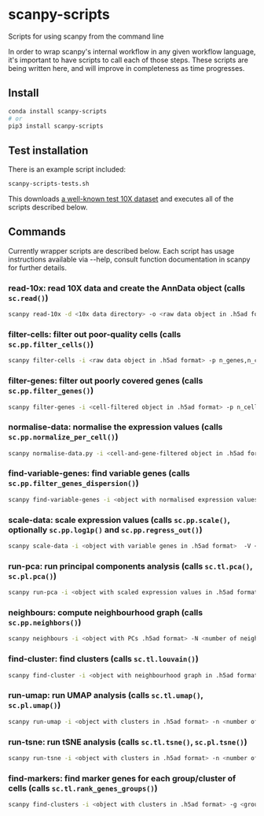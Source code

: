 # scanpy-scripts
Scripts for using scanpy from the command line

In order to wrap scanpy's internal workflow in any given workflow language, it's important to have scripts to call each of those steps. These scripts are being written here, and will improve in completeness as time progresses. 

## Install

```bash
conda install scanpy-scripts
# or
pip3 install scanpy-scripts
```

## Test installation

There is an example script included:

```bash
scanpy-scripts-tests.sh
```

This downloads [a well-known test 10X dataset]('https://s3-us-west-2.amazonaws.com/10x.files/samples/cell/pbmc3k/pbmc3k_filtered_gene_bc_matrices.tar.gz) and executes all of the scripts described below.

## Commands

Currently wrapper scripts are described below. Each script has usage instructions available via --help, consult function documentation in scanpy for further details.

### read-10x: read 10X data and create the AnnData object (calls `sc.read()`)

```bash
scanpy read-10x -d <10x data directory> -o <raw data object in .h5ad format>
```

### filter-cells: filter out poor-quality cells (calls `sc.pp.filter_cells()`)

```bash
scanpy filter-cells -i <raw data object in .h5ad format> -p n_genes,n_counts -l <min_genes>,<min_counts> -o <cell-filtered object in .h5ad format>
``` 

### filter-genes: filter out poorly covered genes (calls `sc.pp.filter_genes()`)

```bash
scanpy filter-genes -i <cell-filtered object in .h5ad format> -p n_cells,n_counts -l <min_celss>,<min_counts> -o <cell-and-gene-filtered object in .h5ad format>
``` 

### normalise-data: normalise the expression values (calls `sc.pp.normalize_per_cell()`)

```bash
scanpy normalise-data.py -i <cell-and-gene-filtered object in .h5ad format> -s <scale_factor> -o <object with normalised expression values in .h5ad format> [--save-raw]
```

### find-variable-genes: find variable genes (calls `sc.pp.filter_genes_dispersion()`)

```bash
scanpy find-variable-genes -i <object with normalised expression values in .h5ad format> --flavor <method to normalise dispersion> -p mean,disp -l <min_mean>,<min_disp> -j <high_mean>,<high_disp> -b <n bins> -n <n top genes> -o <object with variable genes in .h5ad format>
```

### scale-data: scale expression values (calls `sc.pp.scale()`, optionally `sc.pp.log1p()` and `sc.pp.regress_out()`)

```bash
scanpy scale-data -i <object with variable genes in .h5ad format>  -V <variables to regress> -x <scale max> -o <object with scaled expression values in .h5ad format>
```

### run-pca: run principal components analysis (calls `sc.tl.pca()`, `sc.pl.pca()`)

```bash
scanpy run-pca -i <object with scaled expression values in .h5ad format> -n <number of pcs to compute> -o <output object with PCs in .h5ad format> --output-embeddings-file <pca embedding in csv format> -output-loadings-file <pca loadings file in csv format> --output-stdev-file <pca stdev file in text format> --output-var-ratio-file <pca proportion of explained variance file in text format> -P <PCA plot file> --color <variable to color cells by>
```

### neighbours: compute neighbourhood graph (calls `sc.pp.neighbors()`)

```bash
scanpy neighbours -i <object with PCs .h5ad format> -N <number of neighbors to consider> -n <number of PCs to use> -m <method to compute connectivity> -M <distance metric> -o <output object with neighbourhood graph in .h5ad format>
```

### find-cluster: find clusters (calls `sc.tl.louvain()`)

```bash
scanpy find-cluster -i <object with neighbourhood graph in .h5ad format> --flavor <method to compute clustering> -o <output object with clusters in .h5ad format> --output-text-file <output cluster assignment table in csv table>
```

### run-umap: run UMAP analysis (calls `sc.tl.umap()`, `sc.pl.umap()`)

```bash
scanpy run-umap -i <object with clusters in .h5ad format> -n <number of dimensions> -o <output object with umap embeddings in .h5ad format> --output-embeddings-file <umap embeddings in csv format> -P <umap plot file> --color <variable to color cells by>
```

### run-tsne: run tSNE analysis (calls `sc.tl.tsne()`, `sc.pl.tsne()`)

```bash
scanpy run-tsne -i <object with clusters in .h5ad format> -n <number of dimensions> -o <output object with tsne embeddings in .h5ad format> --output-embeddings-file <tsne embeddings in csv format> -P <tsne plot file> --color <variable to color cells by>
```

### find-markers: find marker genes for each group/cluster of cells (calls `sc.tl.rank_genes_groups()`)

```bash
scanpy find-clusters -i <object with clusters in .h5ad format> -g <groupby> -n <number of genes to test for each group> -m <method of testing> --reference <reference group to compare agains> -o <output object in .h5ad format> --output-text-file <table of top tested candidate marker genes in csv format> -P <plot of candidate gene expression across groups> --show-n-genes <number of genes to plot>
```
